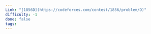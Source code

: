 ```yaml
---
Link: "[1856D](https://codeforces.com/contest/1856/problem/D)"
difficulty: -1
done: false
tags:
---
```

